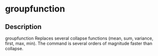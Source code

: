 # groupfunction

## Description

groupfunction Replaces several collapse functions (mean, sum, variance, first, max, min). The command is several orders of magnitude faster than collapse.




